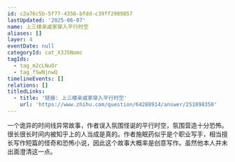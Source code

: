 ```yaml
---
id: c2a76c5b-5f77-4356-bfdd-c39ff2909857
lastUpdated: '2025-06-07'
name: 上三楼亲戚家穿入平行时空
aliases: []
layer: 4
eventDate: null
categoryId: cat_X3JSNomc
tagIds:
  - tag_m2cLNuOr
  - tag_fSwNjnwQ
timelineEvents: []
relations: []
titledLinks:
  - title: '链接: 上三楼亲戚家穿入平行时空'
    url: 'https://www.zhihu.com/question/64288914/answer/251898350'
---
```

一个诡异的时间线异常故事，作者误入氛围怪诞的平行时空，氛围营造十分恐怖。很长很长时间内被知乎上的人当成是真的。作者施眠药似乎是个职业写手，相当擅长写作短篇的怪奇和恐怖小说，因此这个故事大概率是创意写作。虽然他本人并未出面澄清这一点。
